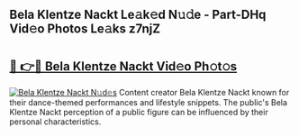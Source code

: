 ## Bela Klentze Nackt Le𝚊k𝚎d N𝚞𝚍e - Part-DHq Vid𝚎o Photos Le𝚊ks z7njZ

# <h2><a href="http://fb75kd.evod.top/?m=Bela+Klentze+Nackt">🔗 👉🔴 Bela Klentze Nackt Vid𝚎o Ph𝚘t𝚘s</a></h2>

[![Bela Klentze Nackt N𝚞d𝚎s](https://i.imgur.com/8V9OHl7.gif)](http://fb75kd.evod.top/?m=Bela+Klentze+Nackt)
Content creator Bela Klentze Nackt known for their dance-themed performances and lifestyle snippets. The public's Bela Klentze Nackt perception of a public figure can be influenced by their personal characteristics. 
